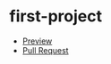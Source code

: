 # first-project

   - [Preview](https://your-name.github.io/your-repo/)
   - [Pull Request](https://github.com/TarasChaban/first-project/pull/1/files)

